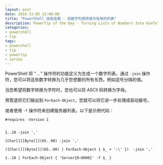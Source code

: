 ```yaml
---
layout: post
date: 2015-11-05 12:00:00
title: "PowerShell 技能连载 - 将数字列表转换为有用的列表"
description: PowerTip of the Day - Turning Lists of Numbers Into Useful Lists
categories:
- powershell
- tip
tags:
- powershell
- tip
- powertip
- series
---
```

PowerShell 将 "`..`" 操作符的功能定义为生成一个数字列表。通过 `-join` 操作符，您可以将这些数字转换为几乎您想要的所有东西，例如逗号分隔的值。

当您希望将数字转换为字符时，您也可以将 ASCII 码转换为字母。

用管道将它们输出到 `ForEach-Object`，您就可以将它进一步处理成驱动器号。

或者使用 `-f` 操作符来创建服务器列表。以下是示例代码：

    #requires -Version 1
    
    
    1..10 -join ','
    
    [Char[]][Byte[]](65..90) -join ','
    
    ([Char[]][Byte[]](65..90) | ForEach-Object { $_ + ':\' })  -join ','
    
    1..10 | ForEach-Object { 'Server{0:0000}' -f $_ }

<!--本文国际来源：[Turning Lists of Numbers Into Useful Lists](http://community.idera.com/powershell/powertips/b/tips/posts/turning-lists-of-numbers-into-useful-lists)-->
